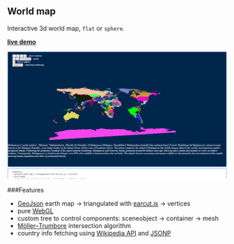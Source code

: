 ## World map

Interactive 3d world map, `flat` or `sphere`.

[**live demo**](https://seeris.github.io/3dmap/)

![Alt text](/snapshot.png?raw=true "snapshot.png")

###Features

 * [GeoJson](http://geojson.org/) earth map → triangulated with [earcut.js](https://github.com/mapbox/earcut) → vertices
 * pure [WebGL](https://developer.mozilla.org/en-US/docs/Web/API/WebGL_API)
 * custom tree to control components: sceneobject → container → mesh
 * [Möller–Trumbore](https://en.wikipedia.org/wiki/M%C3%B6ller%E2%80%93Trumbore_intersection_algorithm) intersection algorithm
 * country info fetching using [Wikipedia API](https://www.mediawiki.org/wiki/API:Main_page) and [JSONP](https://en.wikipedia.org/wiki/JSONP)
